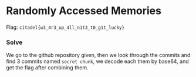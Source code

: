 # Randomly Accessed Memories

Flag: `citadel{w3_4r3_up_4ll_n1t3_t0_g1t_lucky}`
### Solve
We go to the github repository given, then we look through the commits and find 3 commits named `secret chunk`, we decode each them by base64, and get the flag after combining them.
